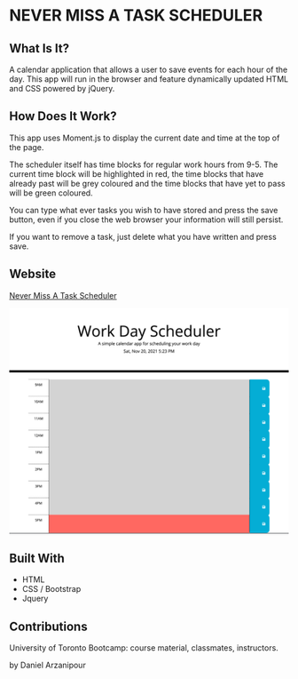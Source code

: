 # NEVER MISS A TASK SCHEDULER

## What Is It?

A calendar application that allows a user to save events for each hour of the day. This app will run in the browser and feature dynamically updated HTML and CSS powered by jQuery.

## How Does It Work?

This app uses Moment.js to display the current date and time at the top of the page.

The scheduler itself has time blocks for regular work hours from 9-5. The current time block will be highlighted in red, the time blocks that have already past will be grey coloured and the time blocks that have yet to pass will be green coloured.

You can type what ever tasks you wish to have stored and press the save button, even if you close the web browser your information will still persist.

If you want to remove a task, just delete what you have written and press save.

## Website

[Never Miss A Task Scheduler](https://danielarzani.github.io/Never-Miss-A-Task-Scheduler/)

![Work Day Schedule](./Assets/Images/scheduler.png)

## Built With

- HTML
- CSS / Bootstrap
- Jquery

## Contributions

University of Toronto Bootcamp: course material, classmates, instructors.

by Daniel Arzanipour
